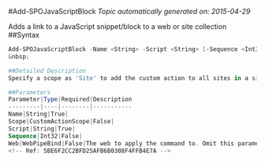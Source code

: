 #Add-SPOJavaScriptBlock
*Topic automatically generated on: 2015-04-29*

Adds a link to a JavaScript snippet/block to a web or site collection
##Syntax
```powershell
Add-SPOJavaScriptBlock -Name <String> -Script <String> [-Sequence <Int32>] [-Scope <CustomActionScope>] [-Web <WebPipeBind>]```
&nbsp;

##Detailed Description
Specify a scope as 'Site' to add the custom action to all sites in a site collection.

##Parameters
Parameter|Type|Required|Description
---------|----|--------|-----------
Name|String|True|
Scope|CustomActionScope|False|
Script|String|True|
Sequence|Int32|False|
Web|WebPipeBind|False|The web to apply the command to. Omit this parameter to use the current web.
<!-- Ref: 5BE6F2CC2BFD25AFB6B0308F4FFB4E7A -->